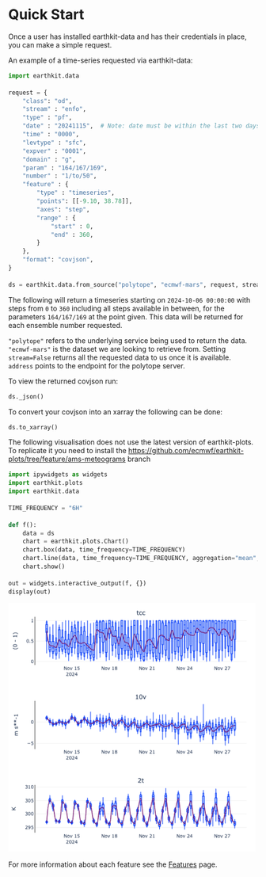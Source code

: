 # Quick Start

Once a user has installed earthkit-data and has their credentials in place, you can make a simple request.

An example of a time-series requested via earthkit-data:

```python
import earthkit.data

request = {
    "class": "od",
    "stream" : "enfo",
    "type" : "pf",
    "date" : "20241115",  # Note: date must be within the last two days
    "time" : "0000",
    "levtype" : "sfc",
    "expver" : "0001", 
    "domain" : "g",
    "param" : "164/167/169",
    "number" : "1/to/50",
    "feature" : {
        "type" : "timeseries",
        "points": [[-9.10, 38.78]],
        "axes": "step",
        "range" : {
            "start" : 0,
            "end" : 360,
        }
    },
    "format": "covjson",
}

ds = earthkit.data.from_source("polytope", "ecmwf-mars", request, stream=False, address='polytope.ecmwf.int')
```
The following will return a timeseries starting on `2024-10-06 00:00:00` with steps from `0` to `360` including all steps available in between, for the parameters `164/167/169` at the point given. This data will be returned for each ensemble number requested.

`"polytope"` refers to the underlying service being used to return the data. `"ecmwf-mars"` is the dataset we are looking to retrieve from. Setting `stream=False` returns all the requested data to us once it is available. `address` points to the endpoint for the polytope server.

To view the returned covjson run:

```python
ds._json()
```

To convert your covjson into an xarray the following can be done:

```python
ds.to_xarray()
```

The following visualisation does not use the latest version of earthkit-plots. To replicate it you need to install the https://github.com/ecmwf/earthkit-plots/tree/feature/ams-meteograms branch

```python
import ipywidgets as widgets
import earthkit.plots
import earthkit.data

TIME_FREQUENCY = "6H"

def f():
    data = ds
    chart = earthkit.plots.Chart()
    chart.box(data, time_frequency=TIME_FREQUENCY)
    chart.line(data, time_frequency=TIME_FREQUENCY, aggregation="mean", line_color="purple")
    chart.show()

out = widgets.interactive_output(f, {})
display(out)
```

<div style="text-align:center">
<p style="float: middle; margin: 0 5px 0 0px;">
    <img src="../images/timeseries_qs.png" alt="Example Cut Out" width="750"/>
</p>
</div>

For more information about each feature see the <a href="../Features/feature">Features</a> page.